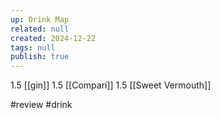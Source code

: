 ```yaml
---
up: Drink Map
related: null
created: 2024-12-22
tags: null
publish: true
---
```

1.5 [[gin]]
1.5 [[Compari]]
1.5 [[Sweet Vermouth]]

#review
#drink